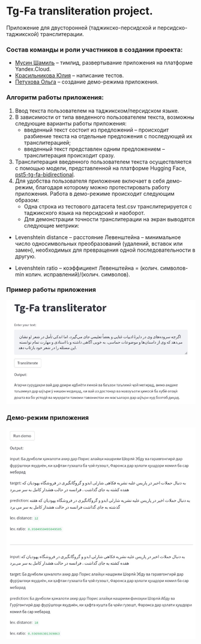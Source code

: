 # Tg-Fa transliteration project.

Приложение для двусторонней (таджикско-персидской и персидско-таджикской) транслитерации.

### Состав команды и роли участников в создании проекта:
* [Мусин Шамиль](https://github.com/sml-msn) – тимлид, развертывание приложения на платформе Yandex.Cloud.
* [Красильникова Юлия](https://github.com/Jul-Kras) – написание тестов.
* [Петухова Ольга](https://github.com/petuxovao00) – создание демо-режима приложения.

### Алгоритм работы приложения:
1) Ввод текста пользователем на таджикском/персидском языке.
2) В зависимости от типа введенного пользователем текста, возможны следующие варианты работы приложения:
    *	введенный текст состоит из предложений – происходит разбиение текста на отдельные предложения с последующей их транслитерацией;
	  * введенный текст представлен одним предложением – транслитерация происходит сразу.
3) Транслитерация введенного пользователем текста осуществляется с помощью модели, представленной на платформе Hugging Face, [pst5-tg-fa-bidirectional](https://huggingface.co/sml-msn/pst5-tg-fa-bidirectional).
4) Для удобства пользователя приложение включает в себя демо-режим, благодаря которому можно протестировать работу приложения. Работа в демо-режиме происходит следующим образом:
	  * Одна строка из тестового датасета test.csv транслитерируется с таджикского языка на персидский и наоборот.
	  * Для демонстрации точности транслитерации на экран выводятся следующие метрики:
- Levenshtein distance – расстояние Левенштейна – минимальное число односимвольных преобразований (удалений, вставок или замен), необходимых для превращения одной последовательности в другую.

- Levenshtein ratio – коэффициент Левенштейна = (колич. символов-min⁡ колич. исправлений)/(колич. символов).

### Пример работы приложения
![Пример работы](img1.png)
### Демо-режим приложения
![Демо режим](img2.png)
